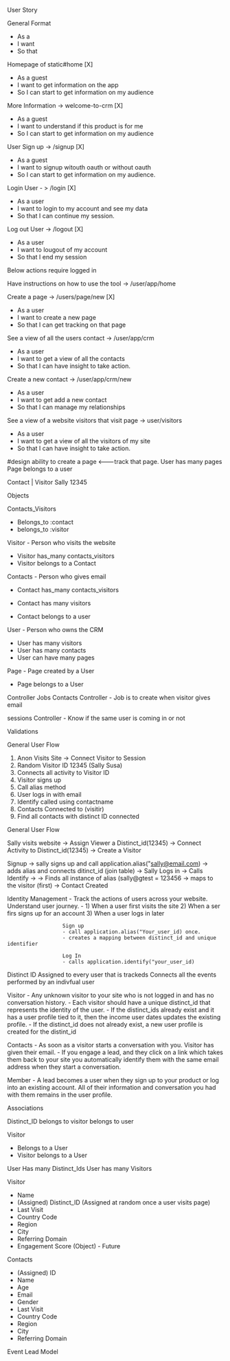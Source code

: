 User Story

General Format
- As a <type of user>
- I want <some goal>
- So that <some reason>

Homepage of static#home [X]
- As a guest 
- I want to get information on the app
- So I can start to get information on my audience

More Information -> welcome-to-crm [X]
- As a guest
- I want to understand if this product is for me
- So I can start to get information on my audience

User Sign up  -> /signup [X]
- As a guest 
- I want to signup witouth oauth or without oauth
- So I can start to get information on my audience.


Login User - > /login [X]
- As a user 
- I want to login to my account and see my data
- So that I can continue my session.


Log out User  -> /logout  [X]
- As a user 
- I want to lougout of my account
- So that I end my session 

Below actions require logged in 

Have instructions on how to use the tool   -> /user/app/home

Create a page -> /users/page/new  [X]
- As a user 
- I want to create a new page
- So that I can get tracking on that page


See a view of all the users contact    -> /user/app/crm
- As a user 
- I want to get a view of all the contacts  
- So that I can have insight to take action.

Create a new contact    -> /user/app/crm/new
- As a user 
- I want to get add a new contact 
- So that I can manage my relationships



See a view of a website visitors that visit page -> user/visitors 
- As a user 
- I want to get a view of all the visitors of my site 
- So that I can have insight to take action.






#design ability to create a page <---track that page. User has many pages 
Page belongs to a user








Contact  | Visitor 
   Sally        12345



Objects

Contacts_Visitors
- Belongs_to :contact
- belongs_to :visitor 


Visitor - Person who visits the website
- Visitor has_many contacts_visitors 
- Visitor belongs to a Contact



Contacts - Person who gives email
- Contact has_many contacts_visitors 
- Contact has many visitors

- Contact belongs to a user

User - Person who owns the CRM
- User has many visitors 
- User has many contacts 
- User can have many pages 

Page - Page created by a User
- Page belongs to a User


Controller Jobs
Contacts Controller - Job is to create when visitor gives email

sessions Controller - Know if the same user is coming in or not 



Validations 







General User Flow
1. Anon Visits Site -> Connect Visitor to Session
2. Random Visitor ID 12345 (Sally Susa)
3. Connects all activity to Visitor ID
4. Visitor signs up
5. Call alias method
6. User logs in with email 
5. Identify called using contactname
6. Contacts Connected to (visitir)
7. Find all contacts with distinct ID connected 


























General User Flow

Sally visits website -> Assign Viewer a Distinct_id(12345) -> Connect Activity to Distinct_id(12345) -> Create a Visitor

Signup
-> sally signs up and call application.alias("sally@email.com) -> adds alias and connects ditinct_id (join table) -> Sally Logs in -> Calls Identify -> -> Finds all instance of alias (sally@gtest = 123456 -> maps to the visitor (first) -> Contact Created



                      

Identity Management - Track the actions of users across your website. Understand user journey.
                    - 1) When a user first visits the site
                      2) When a ser firs signs up for an account 
                      3) When a user logs in later

                      Sign up 
                      - call application.alias("Your_user_id) once. 
                      - creates a mapping between distinct_id and unique identifier 

                      Log In 
                      - calls application.identify("your_user_id)



Distinct ID 
Assigned to every user that is trackeds 
Connects all the events performed by an indivfual user


Visitor - Any unknown visitor to your site who is not logged in and has no conversation history.
        - Each visitor should have a unique distinct_id that represents the identity of the user.
               - If the distinct_ids already exist and it has a user profile tied to it, then the income user dates updates the existing profile. 
               - If the distinct_id does not already exist, a new user profile is created for the distint_id   

Contacts - As soon as a visitor starts a conversation with you. Visitor has given their email. 
     - If you engage a lead, and they click on a link which takes them back to your site you automatically identify them with the same email address when they start a conversation. 

Member - A lead becomes a user when they sign up to your product or log into an existing account. All of their information and conversation you had with them remains in the user profile. 




Associations

Distinct_ID 
belongs to visitor
belongs to user

Visitor 
 - Belongs to a User
 - Visitor belongs to a User

User
     Has many Distinct_Ids
     User has many Visitors

Visitor
- Name
- (Assigned) Distinct_ID (Assigned at random once a user visits page)
- Last Visit 
- Country Code 
- Region
- City
- Referring Domain
- Engagement Score (Object) - Future

Contacts
- (Assigned) ID 
- Name
- Age
- Email
- Gender
- Last Visit 
- Country Code 
- Region
- City
- Referring Domain


Event 
Lead Model






